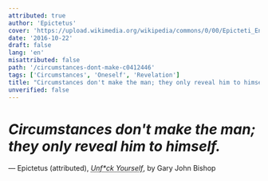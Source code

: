 ```yaml
---
attributed: true
author: 'Epictetus'
cover: 'https://upload.wikimedia.org/wikipedia/commons/0/00/Epicteti_Enchiridion_Latinis_versibus_adumbratum_%28Oxford_1715%29_frontispiece.jpg'
date: '2016-10-22'
draft: false
lang: 'en'
misattributed: false
path: '/circumstances-dont-make-c0412446'
tags: ['Circumstances', 'Oneself', 'Revelation']
title: "Circumstances don't make the man; they only reveal him to himself."
unverified: false
---
```


# *Circumstances don't make the man; they only reveal him to himself.*

&mdash; Epictetus (attributed), <cite><abbr title="ISBN-13: 9780446579803">Unf*ck Yourself</abbr></cite>, by Gary John Bishop